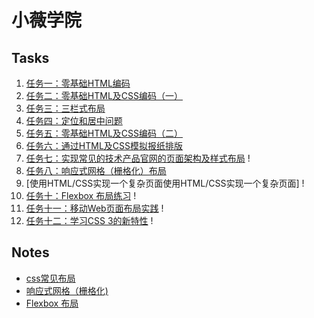 # 小薇学院
## Tasks
1. [任务一：零基础HTML编码](https://w4n9hu1.github.io/IFE/1-1/HTML1)
2. [任务二：零基础HTML及CSS编码（一）](https://w4n9hu1.github.io/IFE/1-2/HTML&CSS.html)
3. [任务三：三栏式布局](https://w4n9hu1.github.io/IFE/1-3/三栏式布局.html)
4. [任务四：定位和居中问题](https://w4n9hu1.github.io/IFE/1-4/)
5. [任务五：零基础HTML及CSS编码（二）](https://w4n9hu1.github.io/IFE/1-5/)
6. [任务六：通过HTML及CSS模拟报纸排版](https://w4n9hu1.github.io/IFE/1-6/)
7. [任务七：实现常见的技术产品官网的页面架构及样式布局]() !
8. [任务八：响应式网格（栅格化）布局](https://w4n9hu1.github.io/IFE/1-8/)
9. [使用HTML/CSS实现一个复杂页面使用HTML/CSS实现一个复杂页面] !
10. [任务十：Flexbox 布局练习]() !
11. [任务十一：移动Web页面布局实践]() !
12. [任务十二：学习CSS 3的新特性]() !

## Notes
- [css常见布局](https://github.com/W4n9Hu1/IFE/issues/1)
- [响应式网格（栅格化)](https://github.com/W4n9Hu1/IFE/issues/2)
- [Flexbox 布局](https://github.com/W4n9Hu1/IFE/issues/3)

